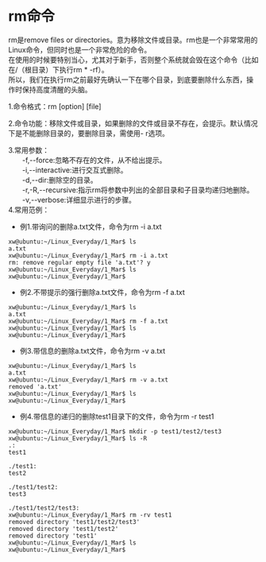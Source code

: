 # rm命令    

rm是remove files or directories。意为移除文件或目录。rm也是一个非常常用的Linux命令，但同时也是一个非常危险的命令。    
在使用的时候要特别当心，尤其对于新手，否则整个系统就会毁在这个命令（比如在/（根目录）下执行rm * -rf）。    
所以，我们在执行rm之前最好先确认一下在哪个目录，到底要删除什么东西，操作时保持高度清醒的头脑。
    
1.命令格式：rm [option] [file]   

2.命令功能：移除文件或目录，如果删除的文件或目录不存在，会提示。默认情况下是不能删除目录的，要删除目录，需使用- r选项。   

3.常用参数：   
　　-f,--force:忽略不存在的文件，从不给出提示。   
　　-i,--interactive:进行交互式删除。   
　　-d,--dir:删除空的目录。      
　　-r,-R,--recursive:指示rm将参数中列出的全部目录和子目录均递归地删除。   
　　-v,--verbose:详细显示进行的步骤。   
4.常用范例：   
* 例1.带询问的删除a.txt文件，命令为rm -i a.txt   
```
xw@ubuntu:~/Linux_Everyday/1_Mar$ ls
a.txt
xw@ubuntu:~/Linux_Everyday/1_Mar$ rm -i a.txt 
rm: remove regular empty file 'a.txt'? y
xw@ubuntu:~/Linux_Everyday/1_Mar$ ls
xw@ubuntu:~/Linux_Everyday/1_Mar$ 
```
* 例2.不带提示的强行删除a.txt文件，命令为rm -f a.txt   
```
xw@ubuntu:~/Linux_Everyday/1_Mar$ ls
a.txt
xw@ubuntu:~/Linux_Everyday/1_Mar$ rm -f a.txt 
xw@ubuntu:~/Linux_Everyday/1_Mar$ ls
xw@ubuntu:~/Linux_Everyday/1_Mar$
```
* 例3.带信息的删除a.txt文件，命令为rm -v a.txt  
```
xw@ubuntu:~/Linux_Everyday/1_Mar$ ls
a.txt
xw@ubuntu:~/Linux_Everyday/1_Mar$ rm -v a.txt 
removed 'a.txt'
xw@ubuntu:~/Linux_Everyday/1_Mar$ ls
xw@ubuntu:~/Linux_Everyday/1_Mar$ 
```
* 例4.带信息的递归的删除test1目录下的文件，命令为rm -r test1
```
xw@ubuntu:~/Linux_Everyday/1_Mar$ mkdir -p test1/test2/test3
xw@ubuntu:~/Linux_Everyday/1_Mar$ ls -R
.:
test1

./test1:
test2

./test1/test2:
test3

./test1/test2/test3:
xw@ubuntu:~/Linux_Everyday/1_Mar$ rm -rv test1
removed directory 'test1/test2/test3'
removed directory 'test1/test2'
removed directory 'test1'
xw@ubuntu:~/Linux_Everyday/1_Mar$ ls
xw@ubuntu:~/Linux_Everyday/1_Mar$ 
```

